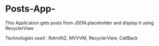 # Posts-App-
This Application gets posts from JSON placeholder and display it using RecyclerView


Technologies used : Retrofit2, MVVVM, RecyclerView, CallBack

